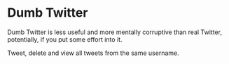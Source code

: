 Dumb Twitter
===========================

Dumb Twitter is less useful and more mentally corruptive than real Twitter, potentially, if you put some effort into it.

Tweet, delete and view all tweets from the same username.
